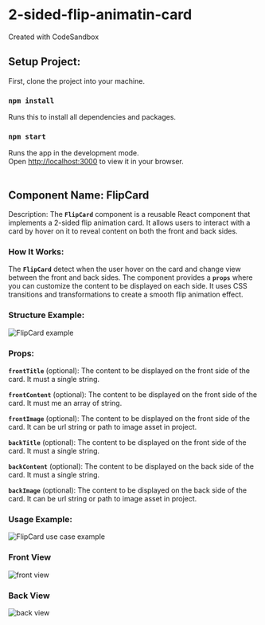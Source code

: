# 2-sided-flip-animatin-card
Created with CodeSandbox
</br>

## Setup Project:

First, clone the project into your machine.

### `npm install`
Runs this to install all dependencies and packages.

### `npm start`

Runs the app in the development mode.\
Open [http://localhost:3000](http://localhost:3000) to view it in your browser. 
</br>
</br>

## Component Name: FlipCard

Description:
The **`FlipCard`** component is a reusable React component that implements a 2-sided flip animation card. 
It allows users to interact with a card by hover on it to reveal content on both the front and back sides.

### How It Works:

The **`FlipCard`** detect when the user hover on the card and change view between the front and back sides.
The component provides a **`props`** where you can customize the content to be displayed on each side.
It uses CSS transitions and transformations to create a smooth flip animation effect.

### Structure Example:

![FlipCard example](https://github.com/farisnizam/2-sided-flip-animatin-card/assets/45636705/d50233a2-db6a-4a0f-ba21-4e1e2ebdfa65)


### Props:

**`frontTitle`** (optional): The content to be displayed on the front side of the card. It must a single string. </br>

**`frontContent`** (optional): The content to be displayed on the front side of the card. It must me an array of string. </br>

**`frontImage`** (optional): The content to be displayed on the front side of the card. It can be url string or path to image asset in project. </br>

**`backTitle`** (optional): The content to be displayed on the front side of the card. It must a single string. </br>

**`backContent`** (optional): The content to be displayed on the back side of the card. It must a single string. </br>

**`backImage`** (optional): The content to be displayed on the back side of the card. It can be url string or path to image asset in project. </br>


### Usage Example:

![FlipCard use case example ](https://github.com/farisnizam/2-sided-flip-animatin-card/assets/45636705/022d1f8c-db1a-4f9c-881b-b78766c6868a)

### Front View

![front view](https://github.com/farisnizam/2-sided-flip-animatin-card/assets/45636705/1c3342e7-b049-45a4-9f66-2b84af57a23b)


### Back View

![back view](https://github.com/farisnizam/2-sided-flip-animatin-card/assets/45636705/5452c0d9-7733-4820-ae67-f0f1bc199022)

